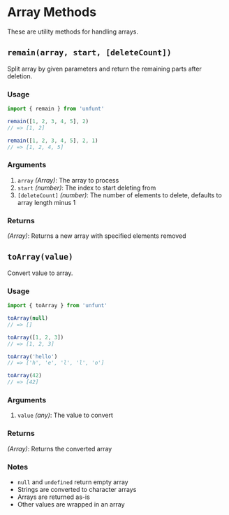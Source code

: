 # Array Methods

These are utility methods for handling arrays.

## `remain(array, start, [deleteCount])`

Split array by given parameters and return the remaining parts after deletion.

### Usage

```ts
import { remain } from 'unfunt'

remain([1, 2, 3, 4, 5], 2)
// => [1, 2]

remain([1, 2, 3, 4, 5], 2, 1)
// => [1, 2, 4, 5]
```

### Arguments

1. `array` *(Array)*: The array to process
2. `start` *(number)*: The index to start deleting from
3. `[deleteCount]` *(number)*: The number of elements to delete, defaults to array length minus 1

### Returns

*(Array)*: Returns a new array with specified elements removed

## `toArray(value)`

Convert value to array.

### Usage

```ts
import { toArray } from 'unfunt'

toArray(null)
// => []

toArray([1, 2, 3])
// => [1, 2, 3]

toArray('hello')
// => ['h', 'e', 'l', 'l', 'o']

toArray(42)
// => [42]
```

### Arguments

1. `value` *(any)*: The value to convert

### Returns

*(Array)*: Returns the converted array

### Notes

- `null` and `undefined` return empty array
- Strings are converted to character arrays
- Arrays are returned as-is
- Other values are wrapped in an array